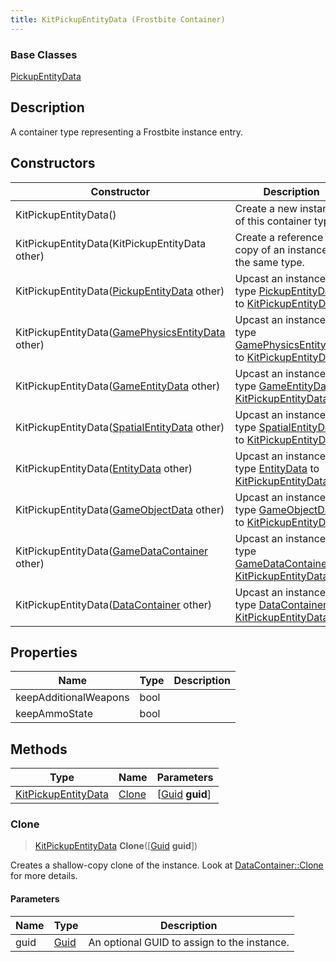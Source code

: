 ```yaml
---
title: KitPickupEntityData (Frostbite Container)
---
```

### Base Classes

[PickupEntityData](PickupEntityData)

## Description

A container type representing a Frostbite instance entry.

## Constructors

| Constructor                                                                    | Description                                                                                                                   |
| ------------------------------------------------------------------------------ | ----------------------------------------------------------------------------------------------------------------------------- |
| KitPickupEntityData()                                                          | Create a new instance of this container type.                                                                                 |
| KitPickupEntityData(KitPickupEntityData other)                                 | Create a reference copy of an instance of the same type.                                                                      |
| KitPickupEntityData([PickupEntityData](PickupEntityData) other)                | Upcast an instance of type [PickupEntityData](PickupEntityData) to [KitPickupEntityData](KitPickupEntityData).                |
| KitPickupEntityData([GamePhysicsEntityData](GamePhysicsEntityData) other)      | Upcast an instance of type [GamePhysicsEntityData](GamePhysicsEntityData) to [KitPickupEntityData](KitPickupEntityData).      |
| KitPickupEntityData([GameEntityData](GameEntityData) other)                    | Upcast an instance of type [GameEntityData](GameEntityData) to [KitPickupEntityData](KitPickupEntityData).                    |
| KitPickupEntityData([SpatialEntityData](SpatialEntityData) other)              | Upcast an instance of type [SpatialEntityData](SpatialEntityData) to [KitPickupEntityData](KitPickupEntityData).              |
| KitPickupEntityData([EntityData](EntityData) other)                            | Upcast an instance of type [EntityData](EntityData) to [KitPickupEntityData](KitPickupEntityData).                            |
| KitPickupEntityData([GameObjectData](GameObjectData) other)                    | Upcast an instance of type [GameObjectData](GameObjectData) to [KitPickupEntityData](KitPickupEntityData).                    |
| KitPickupEntityData([GameDataContainer](GameDataContainer) other)              | Upcast an instance of type [GameDataContainer](GameDataContainer) to [KitPickupEntityData](KitPickupEntityData).              |
| KitPickupEntityData([DataContainer](/vext/ref/cls/shr/datacontainer) other) | Upcast an instance of type [DataContainer](/vext/ref/cls/shr/datacontainer) to [KitPickupEntityData](KitPickupEntityData). |

## Properties

| Name                  | Type | Description |
| --------------------- | ---- | ----------- |
| keepAdditionalWeapons | bool |             |
| keepAmmoState         | bool |             |

## Methods

| Type                                       | Name            | Parameters                                     |
| ------------------------------------------ | --------------- | ---------------------------------------------- |
| [KitPickupEntityData](KitPickupEntityData) | [Clone](#clone) | \[[Guid](/vext/ref/cls/shr/guid) **guid**\] |

### Clone

> [KitPickupEntityData](KitPickupEntityData) **Clone**(\[[Guid](/vext/ref/cls/shr/guid) **guid**\])

Creates a shallow-copy clone of the instance. Look at [DataContainer::Clone](/vext/ref/cls/shr/datacontainer#clone) for more details.

#### Parameters

| Name | Type         | Description                                 |
| ---- | ------------ | ------------------------------------------- |
| guid | [Guid](Guid) | An optional GUID to assign to the instance. |
